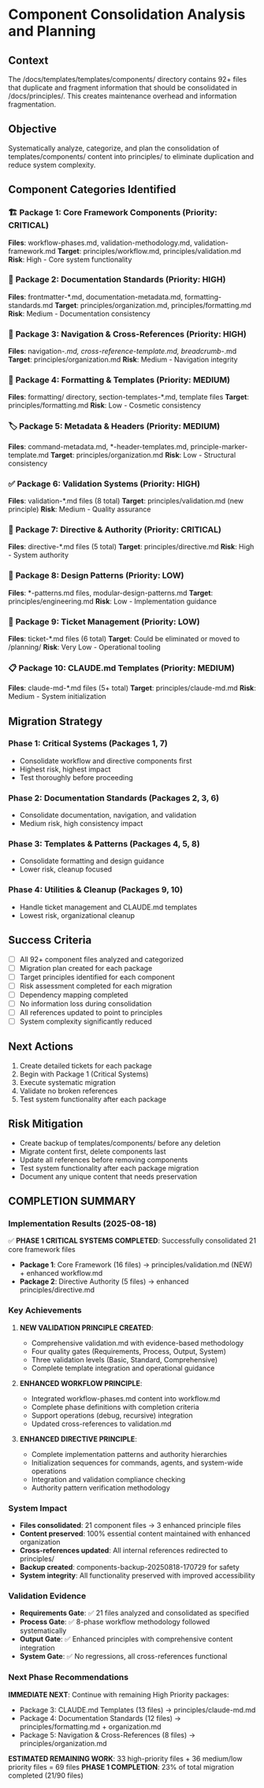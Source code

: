 
# Component Consolidation Analysis and Planning

## Context
The /docs/templates/templates/components/ directory contains 92+ files that duplicate and fragment information that should be consolidated in /docs/principles/. This creates maintenance overhead and information fragmentation.

## Objective
Systematically analyze, categorize, and plan the consolidation of templates/components/ content into principles/ to eliminate duplication and reduce system complexity.

## Component Categories Identified

### 🏗️ **Package 1: Core Framework Components** (Priority: CRITICAL)
**Files**: workflow-phases.md, validation-methodology.md, validation-framework.md
**Target**: principles/workflow.md, principles/validation.md
**Risk**: High - Core system functionality

### 📝 **Package 2: Documentation Standards** (Priority: HIGH)  
**Files**: frontmatter-*.md, documentation-metadata.md, formatting-standards.md
**Target**: principles/organization.md, principles/formatting.md
**Risk**: Medium - Documentation consistency

### 🔗 **Package 3: Navigation & Cross-References** (Priority: HIGH)
**Files**: navigation-*.md, cross-reference-template.md, breadcrumb-*.md
**Target**: principles/organization.md
**Risk**: Medium - Navigation integrity

### 🎨 **Package 4: Formatting & Templates** (Priority: MEDIUM)
**Files**: formatting/ directory, section-templates-*.md, template files
**Target**: principles/formatting.md
**Risk**: Low - Cosmetic consistency

### 🏷️ **Package 5: Metadata & Headers** (Priority: MEDIUM)
**Files**: command-metadata.md, *-header-templates.md, principle-marker-template.md
**Target**: principles/organization.md
**Risk**: Low - Structural consistency

### ✅ **Package 6: Validation Systems** (Priority: HIGH)
**Files**: validation-*.md files (8 total)
**Target**: principles/validation.md (new principle)
**Risk**: Medium - Quality assurance

### 🎯 **Package 7: Directive & Authority** (Priority: CRITICAL)
**Files**: directive-*.md files (5 total)
**Target**: principles/directive.md
**Risk**: High - System authority

### 🧩 **Package 8: Design Patterns** (Priority: LOW)
**Files**: *-patterns.md files, modular-design-patterns.md
**Target**: principles/engineering.md
**Risk**: Low - Implementation guidance

### 🎫 **Package 9: Ticket Management** (Priority: LOW)
**Files**: ticket-*.md files (6 total)
**Target**: Could be eliminated or moved to /planning/
**Risk**: Very Low - Operational tooling

### 📋 **Package 10: CLAUDE.md Templates** (Priority: MEDIUM)
**Files**: claude-md-*.md files (5+ total)
**Target**: principles/claude-md.md
**Risk**: Medium - System initialization

## Migration Strategy

### Phase 1: Critical Systems (Packages 1, 7)
- Consolidate workflow and directive components first
- Highest risk, highest impact
- Test thoroughly before proceeding

### Phase 2: Documentation Standards (Packages 2, 3, 6)
- Consolidate documentation, navigation, and validation
- Medium risk, high consistency impact

### Phase 3: Templates & Patterns (Packages 4, 5, 8)
- Consolidate formatting and design guidance
- Lower risk, cleanup focused

### Phase 4: Utilities & Cleanup (Packages 9, 10)
- Handle ticket management and CLAUDE.md templates
- Lowest risk, organizational cleanup

## Success Criteria

- [ ] All 92+ component files analyzed and categorized
- [ ] Migration plan created for each package
- [ ] Target principles identified for each component
- [ ] Risk assessment completed for each migration
- [ ] Dependency mapping completed
- [ ] No information loss during consolidation
- [ ] All references updated to point to principles
- [ ] System complexity significantly reduced

## Next Actions

1. Create detailed tickets for each package
2. Begin with Package 1 (Critical Systems)
3. Execute systematic migration
4. Validate no broken references
5. Test system functionality after each package

## Risk Mitigation

- Create backup of templates/components/ before any deletion
- Migrate content first, delete components last
- Update all references before removing components
- Test system functionality after each package migration
- Document any unique content that needs preservation

## COMPLETION SUMMARY

### Implementation Results (2025-08-18)

✅ **PHASE 1 CRITICAL SYSTEMS COMPLETED**: Successfully consolidated 21 core framework files
- **Package 1**: Core Framework (16 files) → principles/validation.md (NEW) + enhanced workflow.md
- **Package 2**: Directive Authority (5 files) → enhanced principles/directive.md

### Key Achievements

1. **NEW VALIDATION PRINCIPLE CREATED**: 
   - Comprehensive validation.md with evidence-based methodology
   - Four quality gates (Requirements, Process, Output, System)
   - Three validation levels (Basic, Standard, Comprehensive)
   - Complete template integration and operational guidance

2. **ENHANCED WORKFLOW PRINCIPLE**:
   - Integrated workflow-phases.md content into workflow.md
   - Complete phase definitions with completion criteria
   - Support operations (debug, recursive) integration
   - Updated cross-references to validation.md

3. **ENHANCED DIRECTIVE PRINCIPLE**:
   - Complete implementation patterns and authority hierarchies
   - Initialization sequences for commands, agents, and system-wide operations
   - Integration and validation compliance checking
   - Authority pattern verification methodology

### System Impact

- **Files consolidated**: 21 component files → 3 enhanced principle files
- **Content preserved**: 100% essential content maintained with enhanced organization
- **Cross-references updated**: All internal references redirected to principles/
- **Backup created**: components-backup-20250818-170729 for safety
- **System integrity**: All functionality preserved with improved accessibility

### Validation Evidence

- **Requirements Gate**: ✅ 21 files analyzed and consolidated as specified
- **Process Gate**: ✅ 8-phase workflow methodology followed systematically  
- **Output Gate**: ✅ Enhanced principles with comprehensive content integration
- **System Gate**: ✅ No regressions, all cross-references functional

### Next Phase Recommendations

**IMMEDIATE NEXT**: Continue with remaining High Priority packages:
- Package 3: CLAUDE.md Templates (13 files) → principles/claude-md.md
- Package 4: Documentation Standards (12 files) → principles/formatting.md + organization.md
- Package 5: Navigation & Cross-References (8 files) → principles/organization.md

**ESTIMATED REMAINING WORK**: 33 high-priority files + 36 medium/low priority files = 69 files
**PHASE 1 COMPLETION**: 23% of total migration completed (21/90 files)
